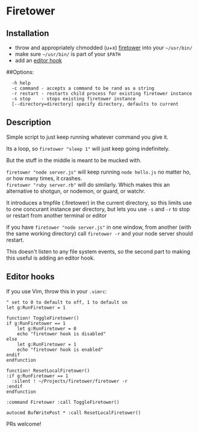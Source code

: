# Firetower

## Installation

- throw and appropriately chmodded (u+x) [firetower](https://github.com/mweitzel/firetower/blob/master/firetower) into your `~/usr/bin/`
- make sure `~/usr/bin/` is part of your `$PATH`
- add an [editor hook](#editor-hooks)

##Options:

```
  -h help
  -c command - accepts a command to be rand as a string
  -r restart - restarts child process for existing firetower instance
  -s stop    - stops existing firetower instance
  [--directory=directory] specify directory, defaults to current
```

## Description

Simple script to just keep running whatever command you give it.

Its a loop, so `firetower "sleep 1"` will just keep going indefinitely.

But the stuff in the middle is meant to be mucked with.

`firetower "node server.js"` will keep running `node hello.js` no matter ho, or how many times, it crashes.  
`firetower "ruby server.rb"` will do similarly. Which makes this an alternative to shotgun, or nodemon, or guard, or watchr.

It introduces a tmpfile (.firetower) in the current directory, so this limits use to one concurant instance per directory, but lets you use `-s` and `-r` to stop or restart from another terminal or editor

If you have `firetower "node server.js"` in one window, from another (with the same working directory) call `firetower -r` and your node server should restart.

This doesn't listen to any file system events, so the second part to making this useful is adding an editor hook.

## Editor hooks

If you use Vim, throw this in your `.vimrc`:

```
" set to 0 to default to off, 1 to default on
let g:RunFiretower = 1

function! ToggleFiretower()
if g:RunFiretower == 1
    let g:RunFiretower = 0
    echo "firetower hook is disabled"
else
    let g:RunFiretower = 1
    echo "firetower hook is enabled"
endif
endfunction

function! ResetLocalFiretower()
:if g:RunFiretower == 1
  :silent ! ~/Projects/firetower/firetower -r
:endif
endfunction

:command Firetower :call ToggleFiretower()

autocmd BufWritePost * :call ResetLocalFiretower()
```

PRs welcome!
